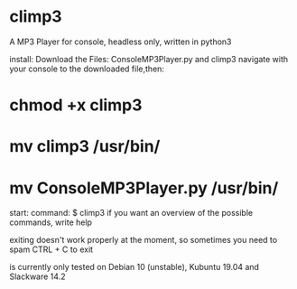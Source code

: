 # climp3
A MP3 Player for console, headless only, written in python3



install:
  Download the Files: ConsoleMP3Player.py and climp3
  navigate with your console to the downloaded file,then:
   # chmod +x climp3
   # mv climp3 /usr/bin/
   # mv ConsoleMP3Player.py /usr/bin/

start:
  command:
  $ climp3
  if you want an overview of the possible commands, write help
  
  exiting doesn't work properly at the moment, so sometimes you need to spam CTRL + C to exit


is currently only tested on Debian 10 (unstable), Kubuntu 19.04 and Slackware 14.2
